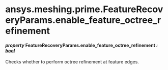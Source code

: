 <a id="ansys-meshing-prime-featurerecoveryparams-enable-feature-octree-refinement"></a>

# ansys.meshing.prime.FeatureRecoveryParams.enable_feature_octree_refinement

<a id="ansys.meshing.prime.FeatureRecoveryParams.enable_feature_octree_refinement"></a>

#### *property* FeatureRecoveryParams.enable_feature_octree_refinement *: [bool](https://docs.python.org/3.11/library/functions.html#bool)*

Checks whether to perform octree refinement at feature edges.

<!-- !! processed by numpydoc !! -->
